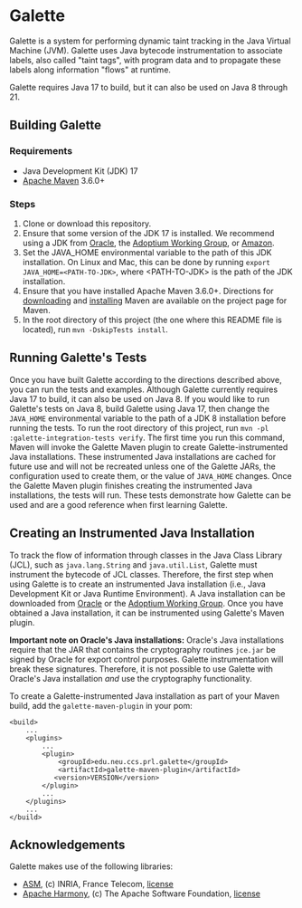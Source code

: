# Galette

Galette is a system for performing dynamic taint tracking in the Java Virtual Machine (JVM).
Galette uses Java bytecode instrumentation to associate labels, also called "taint tags",
with program data and to propagate these labels along information "flows" at runtime.

Galette requires Java 17 to build, but it can also be used on Java 8 through 21.

## Building Galette

### Requirements

* Java Development Kit (JDK) 17
* [Apache Maven](https://maven.apache.org/) 3.6.0+

### Steps

1. Clone or download this repository.
2. Ensure that some version of the JDK 17 is installed.
   We recommend using a JDK from [Oracle](https://www.oracle.com/java/technologies/downloads/),
   the [Adoptium Working Group](https://adoptium.net/temurin/releases/), or [Amazon](https://aws.amazon.com/corretto/).
3. Set the JAVA_HOME environmental variable to the path of this JDK installation.
   On Linux and Mac, this can be done by running `export JAVA_HOME=<PATH-TO-JDK>`, where &lt;PATH-TO-JDK&gt; is the path
   of the JDK installation.
4. Ensure that you have installed Apache Maven 3.6.0+.
   Directions for [downloading](https://maven.apache.org/download.cgi)
   and [installing](https://maven.apache.org/install.html) Maven are available on the project page for Maven.
5. In the root directory of this project (the one where this README file is located), run `mvn -DskipTests install`.

## Running Galette's Tests

Once you have built Galette according to the directions described above, you can run the tests and examples.
Although Galette currently requires Java 17 to build, it can also be used on Java 8.
If you would like to run Galette's tests on Java 8, build Galette using Java 17, then change the
`JAVA_HOME` environmental variable to the path of a JDK 8 installation before running the tests.
To run the root directory of this project, run `mvn -pl :galette-integration-tests verify`.
The first time you run this command, Maven will invoke the Galette Maven plugin to create
Galette-instrumented Java installations.
These instrumented Java installations are cached for future use and will not be recreated unless one of the
Galette JARs, the configuration used to create them, or the value of `JAVA_HOME` changes.
Once the Galette Maven plugin finishes creating the instrumented Java installations, the tests will run.
These tests demonstrate how Galette can be used and are a good reference when first learning Galette.

## Creating an Instrumented Java Installation

To track the flow of information through classes in the Java Class Library (JCL), such as `java.lang.String`
and `java.util.List`, Galette must instrument the bytecode of JCL classes.
Therefore, the first step when using Galette is to create an instrumented Java installation
(i.e., Java Development Kit or Java Runtime Environment).
A Java installation can be downloaded from [Oracle](https://www.oracle.com/java/technologies/downloads/) or
the [Adoptium Working Group](https://adoptium.net/temurin/releases/).
Once you have obtained a Java installation, it can be instrumented using Galette's
Maven plugin.

**Important note on Oracle's Java installations:**
Oracle's Java installations require that the JAR that contains the cryptography routines `jce.jar` be signed by
Oracle for export control purposes.
Galette instrumentation will break these signatures.
Therefore, it is not possible to use Galette with Oracle's Java installation *and* use the
cryptography functionality.

To create a Galette-instrumented Java installation as part of your Maven build, add the
`galette-maven-plugin` in your pom:

```
<build>
    ...
    <plugins>
        ...
        <plugin>
            <groupId>edu.neu.ccs.prl.galette</groupId>
            <artifactId>galette-maven-plugin</artifactId>
           <version>VERSION</version>
        </plugin>
        ...
    </plugins>
    ...
</build>
```

## Acknowledgements

Galette makes use of the following libraries:

* [ASM](http://asm.ow2.org/), (c) INRIA, France
  Telecom, [license](http://asm.ow2.org/license.html)
* [Apache Harmony](https://harmony.apache.org), (c) The Apache Software
  Foundation, [license](http://www.apache.org/licenses/LICENSE-2.0)